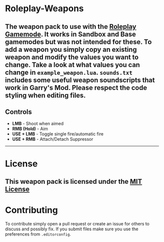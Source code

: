 # Roleplay-Weapons
The weapon pack to use with the [Roleplay Gamemode](https://github.com/Arkten/Roleplay). It works in Sandbox and Base gamemodes but was not intended for these.
To add a weapon you simply copy an existing weapon and modify the values you want to change. Take a look at what values you can change in `example_weapon.lua`.
`sounds.txt` includes some useful weapon soundscripts that work in Garry's Mod.
Please respect the code styling when editing files.
---
## Controls
- **LMB** - Shoot when aimed
- **RMB (Hold)** - Aim
- **USE + LMB** - Toggle single fire/automatic fire
- **USE + RMB** - Attach/Detach Suppressor
---
# License
This weapon pack is licensed under the [MIT License](https://github.com/Arkten/Roleplay-Weapons/blob/master/LICENSE)
---
# Contributing
To contribute simply open a pull request or create an issue for others to discuss and possibly fix.
If you submit files make sure you use the preferences from `.editorconfig`.
